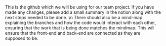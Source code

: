 This is the github which we will be using for our team project. If you have made any changes, please add a small summary in the notion along with the next steps needed to be done. \n
There should also be a mind-map explaining the branches and how the code would interact with each other, ensuring that the work that is being done matches the mindmap. This will ensure that the front-end and back-end are connected as they are supposed to be.
